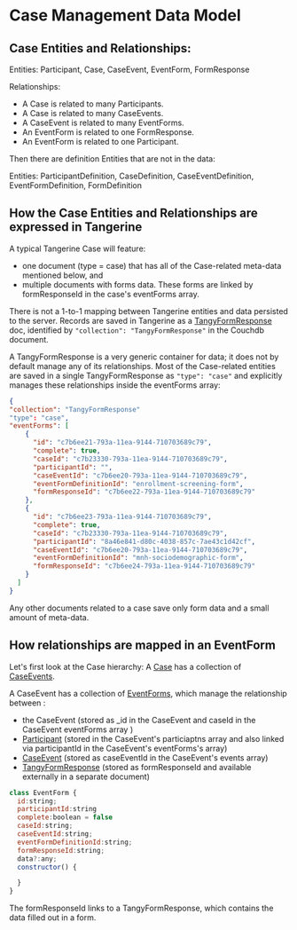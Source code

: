 # Case Management Data Model

## Case Entities and Relationships:

Entities: Participant, Case, CaseEvent, EventForm, FormResponse

Relationships:

- A Case is related to many Participants. 
- A Case is related to many CaseEvents. 
- A CaseEvent is related to many EventForms. 
- An EventForm is related to one FormResponse. 
- An EventForm is related to one Participant.

Then there are definition Entities that are not in the data:

Entities: ParticipantDefinition, CaseDefinition, CaseEventDefinition, EventFormDefinition, FormDefinition

## How the Case Entities and Relationships are expressed in Tangerine 

A typical Tangerine Case will feature:
- one document (type = case) that has all of the Case-related meta-data mentioned below, and 
- multiple documents with forms data. These forms are linked by formResponseId in the case's eventForms array. 

There is not a 1-to-1 mapping between Tangerine entities and data persisted to the server. Records are saved in Tangerine as a [TangyFormResponse](../../client/src/app/tangy-forms/tangy-form-response.class.ts) doc, identified by `"collection": "TangyFormResponse"` in the Couchdb document. 

A TangyFormResponse is a very generic container for data; it does not by default manage any of its relationships. Most of the Case-related entities are saved in a single TangyFormResponse as  `"type": "case"` and explicitly manages these relationships inside the eventForms array:

```json
{
"collection": "TangyFormResponse"
"type": "case",
"eventForms": [
    {
      "id": "c7b6ee21-793a-11ea-9144-710703689c79",
      "complete": true,
      "caseId": "c7b23330-793a-11ea-9144-710703689c79",
      "participantId": "",
      "caseEventId": "c7b6ee20-793a-11ea-9144-710703689c79",
      "eventFormDefinitionId": "enrollment-screening-form",
      "formResponseId": "c7b6ee22-793a-11ea-9144-710703689c79"
    },
    {
      "id": "c7b6ee23-793a-11ea-9144-710703689c79",
      "complete": true,
      "caseId": "c7b23330-793a-11ea-9144-710703689c79",
      "participantId": "8a46e841-d80c-4038-857c-7ae43c1d42cf",
      "caseEventId": "c7b6ee20-793a-11ea-9144-710703689c79",
      "eventFormDefinitionId": "mnh-sociodemographic-form",
      "formResponseId": "c7b6ee24-793a-11ea-9144-710703689c79"
    }
  ]
}
```
Any other documents related to a case save only form data and a small amount of meta-data.

## How relationships are mapped in an EventForm

Let's first look at the Case hierarchy: A [Case](../../client/src/app/case/classes/case.class.ts) has a collection of [CaseEvents](../../client/src/app/case/classes/case-event.class.ts). 

A CaseEvent has a collection of [EventForms](../../client/src/app/case/classes/event-form.class.ts), which manage the relationship between :
- the CaseEvent (stored as _id in the CaseEvent and caseId in the CaseEvent eventForms array )
- [Participant](../../client/src/app/case/classes/case-participant.class.ts) (stored in the CaseEvent's particiaptns array and also linked via participantId in the CaseEvent's eventForms's array)
- [CaseEvent](../../client/src/app/case/classes/case-event.class.ts) (stored as caseEventId in the CaseEvent's events array)
- [TangyFormResponse](../../client/src/app/tangy-forms/tangy-form-response.class.ts) (stored as formResponseId and available externally in a separate document)

```js
class EventForm {
  id:string;
  participantId:string
  complete:boolean = false
  caseId:string; 
  caseEventId:string;
  eventFormDefinitionId:string;
  formResponseId:string;
  data?:any;
  constructor() {

  }
}
```

The formResponseId links to a TangyFormResponse, which contains the data filled out in a form. 
